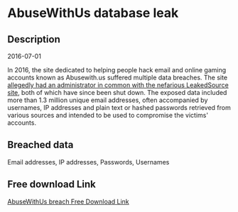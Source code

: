 # AbuseWithUs database leak

## Description

2016-07-01

In 2016, the site dedicated to helping people hack email and online gaming accounts known as Abusewith.us suffered multiple data breaches. The site <a href="https://krebsonsecurity.com/2017/02/who-ran-leakedsource-com/" target="_blank" rel="noopener">allegedly had an administrator in common with the nefarious LeakedSource site</a>, both of which have since been shut down. The exposed data included more than 1.3 million unique email addresses, often accompanied by usernames, IP addresses and plain text or hashed passwords retrieved from various sources and intended to be used to compromise the victims' accounts.

## Breached data

Email addresses, IP addresses, Passwords, Usernames

## Free download Link

[AbuseWithUs breach Free Download Link](https://tinyurl.com/2b2k277t)